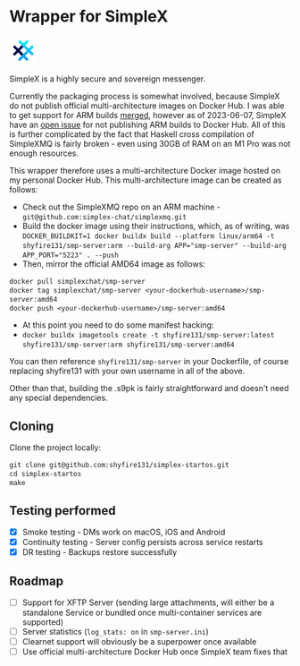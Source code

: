 # Wrapper for SimpleX 

[<img src="icon.png" alt="SimpleX logo" width="10%"/>](https://simplex.chat/)

SimpleX is a highly secure and sovereign messenger. 

Currently the packaging process is somewhat involved, because SimpleX do not publish official multi-architecture images on Docker Hub. I was able to get support for ARM builds [merged](https://github.com/simplex-chat/simplexmq/pull/679), however as of 2023-06-07, SimpleX have an [open issue](https://github.com/simplex-chat/simplexmq/issues/740) for  not publishing ARM builds to Docker Hub. All of this is further complicated by the fact that Haskell cross compilation of SimpleXMQ is fairly broken - even using 30GB of RAM on an M1 Pro was not enough resources.

This wrapper therefore uses a multi-architecture Docker image hosted on my personal Docker Hub. This multi-architecture image can be created as follows:

- Check out the SimpleXMQ repo on an ARM machine  - `git@github.com:simplex-chat/simplexmq.git`
- Build the docker image using their instructions, which, as of writing, was `DOCKER_BUILDKIT=1 docker buildx build --platform linux/arm64 -t shyfire131/smp-server:arm --build-arg APP="smp-server" --build-arg APP_PORT="5223" . --push`
- Then, mirror the official AMD64 image as follows:
```
docker pull simplexchat/smp-server
docker tag simplexchat/smp-server <your-dockerhub-username>/smp-server:amd64
docker push <your-dockerhub-username>/smp-server:amd64
```
- At this point you need to do some manifest hacking:
- `docker buildx imagetools create -t shyfire131/smp-server:latest shyfire131/smp-server:arm shyfire131/smp-server:amd64`

You can then reference `shyfire131/smp-server` in your Dockerfile, of course replacing shyfire131 with your own username in all of the above.

Other than that, building the .s9pk is fairly straightforward and doesn't need any special dependencies.
## Cloning

Clone the project locally:

```
git clone git@github.com:shyfire131/simplex-startos.git
cd simplex-startos
make
```

## Testing performed

- [X] Smoke testing - DMs work on macOS, iOS and Android
- [X] Continuity testing - Server config persists across service restarts
- [X] DR testing - Backups restore successfully 

## Roadmap
- [ ] Support for XFTP Server (sending large attachments, will either be a standalone Service or bundled once multi-container services are supported)
- [ ] Server statistics (`log_stats: on` in `smp-server.ini`)
- [ ] Clearnet support will obviously be a superpower once available
- [ ] Use official multi-architecture Docker Hub once SimpleX team fixes that
